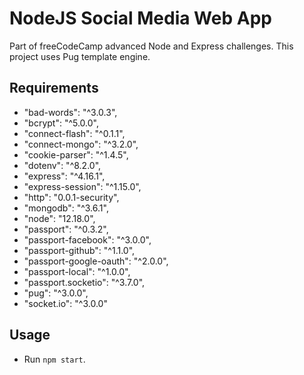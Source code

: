# NodeJS Social Media Web App

Part of freeCodeCamp advanced Node and Express challenges. This project uses Pug template engine.

## Requirements

- "bad-words": "^3.0.3",
- "bcrypt": "^5.0.0",
- "connect-flash": "^0.1.1",
- "connect-mongo": "^3.2.0",
- "cookie-parser": "^1.4.5",
- "dotenv": "^8.2.0",
- "express": "^4.16.1",
- "express-session": "^1.15.0",
- "http": "0.0.1-security",
- "mongodb": "^3.6.1",
- "node": "12.18.0",
- "passport": "^0.3.2",
- "passport-facebook": "^3.0.0",
- "passport-github": "^1.1.0",
- "passport-google-oauth": "^2.0.0",
- "passport-local": "^1.0.0",
- "passport.socketio": "^3.7.0",
- "pug": "^3.0.0",
- "socket.io": "^3.0.0"

## Usage

- Run `npm start`.
